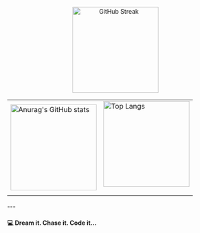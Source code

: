 <table>
  
  <tr><p align="center">
    <td>
  <img src="https://github-readme-stats.vercel.app/api?username=almkhlafi&theme=dark&show_icons=true&hide_border=true" alt="Anurag's GitHub stats" style="height: 200px;">
  <a href="https://github.com/anuraghazra/github-readme-stats"></td><td>
    <img src="https://github-readme-stats.vercel.app/api/top-langs/?username=almkhlafi&theme=dark&layout=compact&hide_border=true" alt="Top Langs" style="height: 200px;">
  </a>
</p></td>
  </tr>
  
<p align="center">
  <img src="https://github-readme-streak-stats.herokuapp.com/?user=almkhlafi&theme=dark&hide_border=true" alt="GitHub Streak" style="height: 200px;">
</p>
</table>
---

#### 💻 Dream it. Chase it. Code it...

